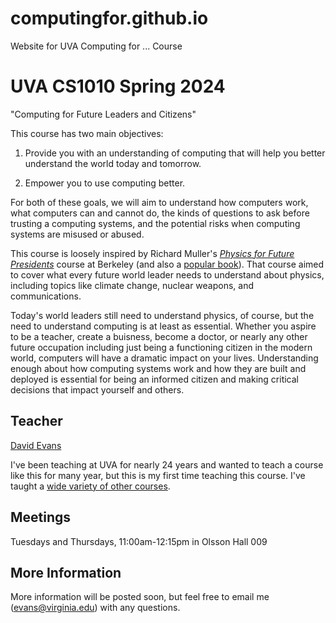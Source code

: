 # computingfor.github.io
Website for UVA Computing for ... Course

# UVA CS1010 Spring 2024

"Computing for Future Leaders and Citizens"

This course has two main objectives:

1. Provide you with an understanding of computing that will help you
better understand the world today and tomorrow.

2. Empower you to use computing better.

For both of these goals, we will aim to understand how computers work,
what computers can and cannot do, the kinds of questions to ask before
trusting a computing systems, and the potential risks when computing
systems are misused or abused.

This course is loosely inspired by Richard Muller's [_Physics for
Future
Presidents_](https://muller.lbl.gov/teaching/Physics10/PffP.html)
course at Berkeley (and also a [popular
book](https://en.wikipedia.org/wiki/Physics_for_Future_Presidents)). That
course aimed to cover what every future world leader needs to
understand about physics, including topics like climate change,
nuclear weapons, and communications.

Today's world leaders still need to understand physics, of course, but
the need to understand computing is at least as essential. Whether you
aspire to be a teacher, create a buisness, become a doctor, or nearly
any other future occupation including just being a functioning citizen
in the modern world, computers will have a dramatic impact on your
lives. Understanding enough about how computing systems work and how
they are built and deployed is essential for being an informed citizen
and making critical decisions that impact yourself and others.

## Teacher

[David Evans](http://www.cs.virginia.edu/evans)

I've been teaching at UVA for nearly 24 years and wanted to teach a
course like this for many year, but this is my first time teaching
this course. I've taught a [wide variety of other
courses](https://www.cs.virginia.edu/evans/courses/).

## Meetings

Tuesdays and Thursdays, 11:00am-12:15pm in Olsson Hall 009

## More Information

More information will be posted soon, but feel free to email me (<a
href="mailto:evans@virginia.edu">evans@virginia.edu</a>) with any
questions. 